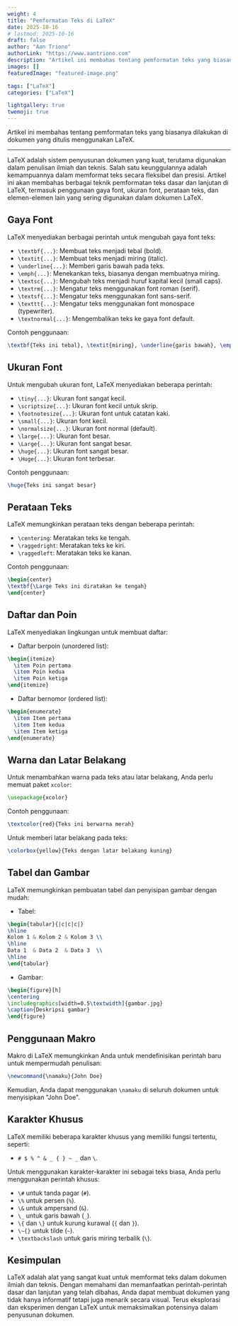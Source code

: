 ```yaml
---
weight: 4
title: "Pemformatan Teks di LaTeX"
date: 2025-10-16
# lastmod: 2025-10-16
draft: false
author: "Aan Triono"
authorLink: "https://www.aantriono.com"
description: "Artikel ini membahas tentang pemformatan teks yang biasanya dilakukan di dokumen yang ditulis menggunakan LaTeX."
images: []
featuredImage: "featured-image.png"

tags: ["LaTeX"]
categories: ["LaTeX"]

lightgallery: true
twemoji: true
---
```

Artikel ini membahas tentang pemformatan teks yang biasanya dilakukan di dokumen yang ditulis menggunakan LaTeX.

---

<!--more-->


LaTeX adalah sistem penyusunan dokumen yang kuat, terutama digunakan dalam penulisan ilmiah dan teknis. Salah satu keunggulannya adalah kemampuannya dalam memformat teks secara fleksibel dan presisi. Artikel ini akan membahas berbagai teknik pemformatan teks dasar dan lanjutan di LaTeX, termasuk penggunaan gaya font, ukuran font, perataan teks, dan elemen-elemen lain yang sering digunakan dalam dokumen LaTeX.

## Gaya Font

LaTeX menyediakan berbagai perintah untuk mengubah gaya font teks:

- `\textbf{...}`: Membuat teks menjadi tebal (bold).
- `\textit{...}`: Membuat teks menjadi miring (italic).
- `\underline{...}`: Memberi garis bawah pada teks.
- `\emph{...}`: Menekankan teks, biasanya dengan membuatnya miring.
- `\textsc{...}`: Mengubah teks menjadi huruf kapital kecil (small caps).
- `\textrm{...}`: Mengatur teks menggunakan font roman (serif).
- `\textsf{...}`: Mengatur teks menggunakan font sans-serif.
- `\texttt{...}`: Mengatur teks menggunakan font monospace (typewriter).
- `\textnormal{...}`: Mengembalikan teks ke gaya font default.

Contoh penggunaan:

```latex
\textbf{Teks ini tebal}, \textit{miring}, \underline{garis bawah}, \emph{ditekankan}, \textsc{huruf kecil kapital}.
```

## Ukuran Font

Untuk mengubah ukuran font, LaTeX menyediakan beberapa perintah:

- `\tiny{...}`: Ukuran font sangat kecil.
- `\scriptsize{...}`: Ukuran font kecil untuk skrip.
- `\footnotesize{...}`: Ukuran font untuk catatan kaki.
- `\small{...}`: Ukuran font kecil.
- `\normalsize{...}`: Ukuran font normal (default).
- `\large{...}`: Ukuran font besar.
- `\Large{...}`: Ukuran font sangat besar.
- `\huge{...}`: Ukuran font sangat besar.
- `\Huge{...}`: Ukuran font terbesar.

Contoh penggunaan:

```latex
\huge{Teks ini sangat besar}
```

## Perataan Teks

LaTeX memungkinkan perataan teks dengan beberapa perintah:

- `\centering`: Meratakan teks ke tengah.
- `\raggedright`: Meratakan teks ke kiri.
- `\raggedleft`: Meratakan teks ke kanan.

Contoh penggunaan:

```latex
\begin{center}
\textbf{\Large Teks ini diratakan ke tengah}
\end{center}
```

## Daftar dan Poin

LaTeX menyediakan lingkungan untuk membuat daftar:

- Daftar berpoin (unordered list):

```latex
\begin{itemize}
  \item Poin pertama
  \item Poin kedua
  \item Poin ketiga
\end{itemize}
```

- Daftar bernomor (ordered list):

```latex
\begin{enumerate}
  \item Item pertama
  \item Item kedua
  \item Item ketiga
\end{enumerate}
```

## Warna dan Latar Belakang

Untuk menambahkan warna pada teks atau latar belakang, Anda perlu memuat paket `xcolor`:

```latex
\usepackage{xcolor}
```

Contoh penggunaan:

```latex
\textcolor{red}{Teks ini berwarna merah}
```

Untuk memberi latar belakang pada teks:

```latex
\colorbox{yellow}{Teks dengan latar belakang kuning}
```

## Tabel dan Gambar

LaTeX memungkinkan pembuatan tabel dan penyisipan gambar dengan mudah:

- Tabel:

```latex
\begin{tabular}{|c|c|c|}
\hline
Kolom 1 & Kolom 2 & Kolom 3 \\
\hline
Data 1  & Data 2  & Data 3  \\
\hline
\end{tabular}
```

- Gambar:

```latex
\begin{figure}[h]
\centering
\includegraphics[width=0.5\textwidth]{gambar.jpg}
\caption{Deskripsi gambar}
\end{figure}
```

## Penggunaan Makro

Makro di LaTeX memungkinkan Anda untuk mendefinisikan perintah baru untuk mempermudah penulisan:

```latex
\newcommand{\namaku}{John Doe}
```

Kemudian, Anda dapat menggunakan `\namaku` di seluruh dokumen untuk menyisipkan "John Doe".

## Karakter Khusus

LaTeX memiliki beberapa karakter khusus yang memiliki fungsi tertentu, seperti:

- `# $ % ^ & _ { } ~ _` dan `\`.

Untuk menggunakan karakter-karakter ini sebagai teks biasa, Anda perlu menggunakan perintah khusus:

- `\#` untuk tanda pagar (`#`).
- `\%` untuk persen (`%`).
- `\&` untuk ampersand (`&`).
- `\_` untuk garis bawah (`_`).
- `\{` dan `\}` untuk kurung kurawal (`{` dan `}`).
- `\~{}` untuk tilde (`~`).
- `\textbackslash` untuk garis miring terbalik (`\`).

## Kesimpulan

LaTeX adalah alat yang sangat kuat untuk memformat teks dalam dokumen ilmiah dan teknis. Dengan memahami dan memanfaatkan perintah-perintah dasar dan lanjutan yang telah dibahas, Anda dapat membuat dokumen yang tidak hanya informatif tetapi juga menarik secara visual. Terus eksplorasi dan eksperimen dengan LaTeX untuk memaksimalkan potensinya dalam penyusunan dokumen.
